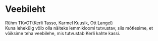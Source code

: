 # Veebileht
Rühm TKvOT(Kerli Tasso, Karmel Kuusik, Ott Langel)<br>
Kuna lehekülg võib olla näiteks lemmikloomi tutvustav, siis mõtlesime, et võiksime teha veebilehe, mis tutvustab Kerli kahte kassi.
